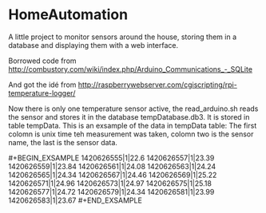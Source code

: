 HomeAutomation
==============

A little project to monitor sensors around the house, storing them in a database and displaying them with a web interface.

Borrowed code from http://combustory.com/wiki/index.php/Arduino_Communications_-_SQLite

And got the idé from
http://raspberrywebserver.com/cgiscripting/rpi-temperature-logger/

Now there is only one temperature sensor active, the read_arduino.sh reads the
sensor and stores it in the database tempDatabase.db3. It is stored in table
tempData.
This is an exsample of the data in tempData table:
The first colomn is unix time teh measurement was taken, colomn two is the
sensor name, the last is the sensor data.

#+BEGIN_EXSAMPLE
1420626555|1|22.6
1420626557|1|23.39
1420626559|1|23.84
1420626561|1|24.08
1420626563|1|24.24
1420626565|1|24.34
1420626567|1|24.46
1420626569|1|25.22
1420626571|1|24.96
1420626573|1|24.97
1420626575|1|25.18
1420626577|1|24.72
1420626579|1|24.34
1420626581|1|23.99
1420626583|1|23.67
#+END_EXSAMPLE
